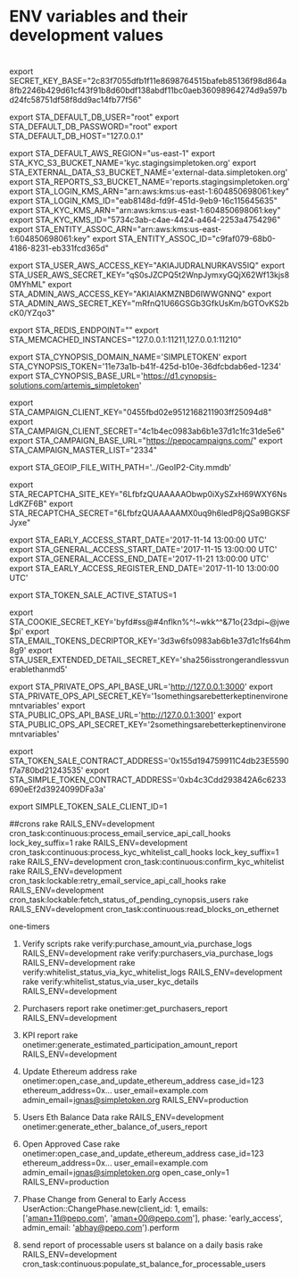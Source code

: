 # ENV variables and their development values
#

export SECRET_KEY_BASE="2c83f7055dfb1f11e8698764515bafeb85136f98d864a8fb2246b429d61cf43f91b8d60bdf138abdf11bc0aeb36098964274d9a597bd24fc58751df58f8dd9ac14fb77f56"

export STA_DEFAULT_DB_USER="root"
export STA_DEFAULT_DB_PASSWORD="root"
export STA_DEFAULT_DB_HOST="127.0.0.1"

export STA_DEFAULT_AWS_REGION="us-east-1"
export STA_KYC_S3_BUCKET_NAME='kyc.stagingsimpletoken.org'
export STA_EXTERNAL_DATA_S3_BUCKET_NAME='external-data.simpletoken.org'
export STA_REPORTS_S3_BUCKET_NAME='reports.stagingsimpletoken.org'
export STA_LOGIN_KMS_ARN="arn:aws:kms:us-east-1:604850698061:key"
export STA_LOGIN_KMS_ID="eab8148d-fd9f-451d-9eb9-16c115645635"
export STA_KYC_KMS_ARN="arn:aws:kms:us-east-1:604850698061:key"
export STA_KYC_KMS_ID="5734c3ab-c4ae-4424-a464-2253a4754296"
export STA_ENTITY_ASSOC_ARN="arn:aws:kms:us-east-1:604850698061:key"
export STA_ENTITY_ASSOC_ID="c9faf079-68b0-4186-8231-eb331fcd365d"

export STA_USER_AWS_ACCESS_KEY="AKIAJUDRALNURKAVS5IQ"
export STA_USER_AWS_SECRET_KEY="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"
export STA_ADMIN_AWS_ACCESS_KEY="AKIAIAKMZNBD6IWWGNNQ"
export STA_ADMIN_AWS_SECRET_KEY="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"

export STA_REDIS_ENDPOINT=""
export STA_MEMCACHED_INSTANCES="127.0.0.1:11211,127.0.0.1:11210"

export STA_CYNOPSIS_DOMAIN_NAME='SIMPLETOKEN'
export STA_CYNOPSIS_TOKEN='11e73a1b-b41f-425d-b10e-36dfcbdab6ed-1234'
export STA_CYNOPSIS_BASE_URL='https://d1.cynopsis-solutions.com/artemis_simpletoken'

export STA_CAMPAIGN_CLIENT_KEY="0455fbd02e9512168211903ff25094d8"
export STA_CAMPAIGN_CLIENT_SECRET="4c1b4ec0983ab6b1e37d1c1fc31de5e6"
export STA_CAMPAIGN_BASE_URL="https://pepocampaigns.com/"
export STA_CAMPAIGN_MASTER_LIST="2334"

export STA_GEOIP_FILE_WITH_PATH='../GeoIP2-City.mmdb'

export STA_RECAPTCHA_SITE_KEY="6LfbfzQUAAAAAObwp0iXySZxH69WXY6NsLdKZF6B"
export STA_RECAPTCHA_SECRET="6LfbfzQUAAAAAMX0uq9h6ledP8jQSa9BGKSFJyxe"

export STA_EARLY_ACCESS_START_DATE='2017-11-14 13:00:00 UTC'
export STA_GENERAL_ACCESS_START_DATE='2017-11-15 13:00:00 UTC'
export STA_GENERAL_ACCESS_END_DATE='2017-11-21 13:00:00 UTC'
export STA_EARLY_ACCESS_REGISTER_END_DATE='2017-11-10 13:00:00 UTC'

export STA_TOKEN_SALE_ACTIVE_STATUS=1

export STA_COOKIE_SECRET_KEY='byfd#ss@#4nflkn%^!~wkk^^&71o{23dpi~@jwe$pi'
export STA_EMAIL_TOKENS_DECRIPTOR_KEY='3d3w6fs0983ab6b1e37d1c1fs64hm8g9'
export STA_USER_EXTENDED_DETAIL_SECRET_KEY='sha256isstrongerandlessvunerablethanmd5'

export STA_PRIVATE_OPS_API_BASE_URL='http://127.0.0.1:3000'
export STA_PRIVATE_OPS_API_SECRET_KEY='1somethingsarebetterkeptinenvironemntvariables'
export STA_PUBLIC_OPS_API_BASE_URL='http://127.0.0.1:3001'
export STA_PUBLIC_OPS_API_SECRET_KEY='2somethingsarebetterkeptinenvironemntvariables'

export STA_TOKEN_SALE_CONTRACT_ADDRESS='0x155d194759911C4db23E5590f7a780bd21243535'
export STA_SIMPLE_TOKEN_CONTRACT_ADDRESS='0xb4c3Cdd293842A6c6233690eEf2d3924099DFa3a'

export SIMPLE_TOKEN_SALE_CLIENT_ID=1

##crons
rake RAILS_ENV=development cron_task:continuous:process_email_service_api_call_hooks lock_key_suffix=1
rake RAILS_ENV=development cron_task:continuous:process_kyc_whitelist_call_hooks lock_key_suffix=1
rake RAILS_ENV=development cron_task:continuous:confirm_kyc_whitelist
rake RAILS_ENV=development cron_task:lockable:retry_email_service_api_call_hooks
rake RAILS_ENV=development cron_task:lockable:fetch_status_of_pending_cynopsis_users
rake RAILS_ENV=development cron_task:continuous:read_blocks_on_ethernet

one-timers
1. Verify scripts
rake verify:purchase_amount_via_purchase_logs RAILS_ENV=development
rake verify:purchasers_via_purchase_logs RAILS_ENV=development
rake verify:whitelist_status_via_kyc_whitelist_logs RAILS_ENV=development
rake verify:whitelist_status_via_user_kyc_details RAILS_ENV=development

2. Purchasers report
rake onetimer:get_purchasers_report RAILS_ENV=development

3. KPI report
rake onetimer:generate_estimated_participation_amount_report RAILS_ENV=development

4. Update Ethereum address
rake onetimer:open_case_and_update_ethereum_address case_id=123 ethereum_address=0x... user_email=example.com admin_email=ignas@simpletoken.org RAILS_ENV=production

5. Users Eth Balance Data
rake RAILS_ENV=development onetimer:generate_ether_balance_of_users_report

6. Open Approved Case
rake onetimer:open_case_and_update_ethereum_address case_id=123 ethereum_address=0x... user_email=example.com admin_email=ignas@simpletoken.org open_case_only=1 RAILS_ENV=production

7. Phase Change from General to Early Access
UserAction::ChangePhase.new(client_id: 1, emails: ['aman+11@pepo.com', 'aman+00@pepo.com'], phase: 'early_access', admin_email: 'abhay@pepo.com').perform

8. send report of processable users st balance on a daily basis
rake RAILS_ENV=development cron_task:continuous:populate_st_balance_for_processable_users
